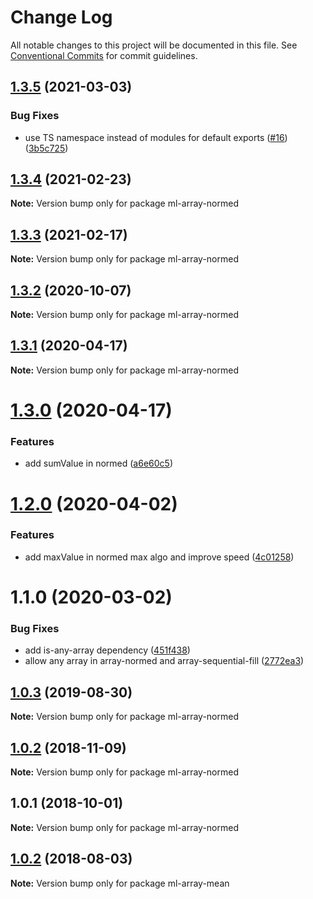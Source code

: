 # Change Log

All notable changes to this project will be documented in this file.
See [Conventional Commits](https://conventionalcommits.org) for commit guidelines.

## [1.3.5](https://github.com/mljs/array/compare/ml-array-normed@1.3.4...ml-array-normed@1.3.5) (2021-03-03)


### Bug Fixes

* use TS namespace instead of modules for default exports ([#16](https://github.com/mljs/array/issues/16)) ([3b5c725](https://github.com/mljs/array/commit/3b5c7258df898ec5d35af70ac51570f956e1f9a8))





## [1.3.4](https://github.com/mljs/array/compare/ml-array-normed@1.3.3...ml-array-normed@1.3.4) (2021-02-23)

**Note:** Version bump only for package ml-array-normed





## [1.3.3](https://github.com/mljs/array/compare/ml-array-normed@1.3.2...ml-array-normed@1.3.3) (2021-02-17)

**Note:** Version bump only for package ml-array-normed





## [1.3.2](https://github.com/mljs/array/compare/ml-array-normed@1.3.1...ml-array-normed@1.3.2) (2020-10-07)

**Note:** Version bump only for package ml-array-normed






## [1.3.1](https://github.com/mljs/array/compare/ml-array-normed@1.3.0...ml-array-normed@1.3.1) (2020-04-17)

**Note:** Version bump only for package ml-array-normed





# [1.3.0](https://github.com/mljs/array/compare/ml-array-normed@1.2.0...ml-array-normed@1.3.0) (2020-04-17)


### Features

* add sumValue in normed ([a6e60c5](https://github.com/mljs/array/commit/a6e60c5d6e399aa3f24c30485d1be0b8bb373d1e))





# [1.2.0](https://github.com/mljs/array/compare/ml-array-normed@1.0.3...ml-array-normed@1.2.0) (2020-04-02)


### Features

* add maxValue in normed max algo and improve speed ([4c01258](https://github.com/mljs/array/commit/4c012584f7ddaee221921a97b2bc142cc93b6f84))



# 1.1.0 (2020-03-02)


### Bug Fixes

* add is-any-array dependency ([451f438](https://github.com/mljs/array/commit/451f43807d3d290aefb6f813408438a1121ce2f7))
* allow any array in array-normed and array-sequential-fill ([2772ea3](https://github.com/mljs/array/commit/2772ea352c3948b657eb7ae537b04d3e2c287d3d))





## [1.0.3](https://github.com/mljs/array/compare/ml-array-normed@1.0.2...ml-array-normed@1.0.3) (2019-08-30)

**Note:** Version bump only for package ml-array-normed





## [1.0.2](https://github.com/mljs/array/compare/ml-array-normed@1.0.1...ml-array-normed@1.0.2) (2018-11-09)

**Note:** Version bump only for package ml-array-normed





<a name="1.0.1"></a>
## 1.0.1 (2018-10-01)




**Note:** Version bump only for package ml-array-normed

<a name="1.0.2"></a>
## [1.0.2](https://github.com/mljs/array/compare/ml-array-mean@1.0.1...ml-array-mean@1.0.2) (2018-08-03)




**Note:** Version bump only for package ml-array-mean
